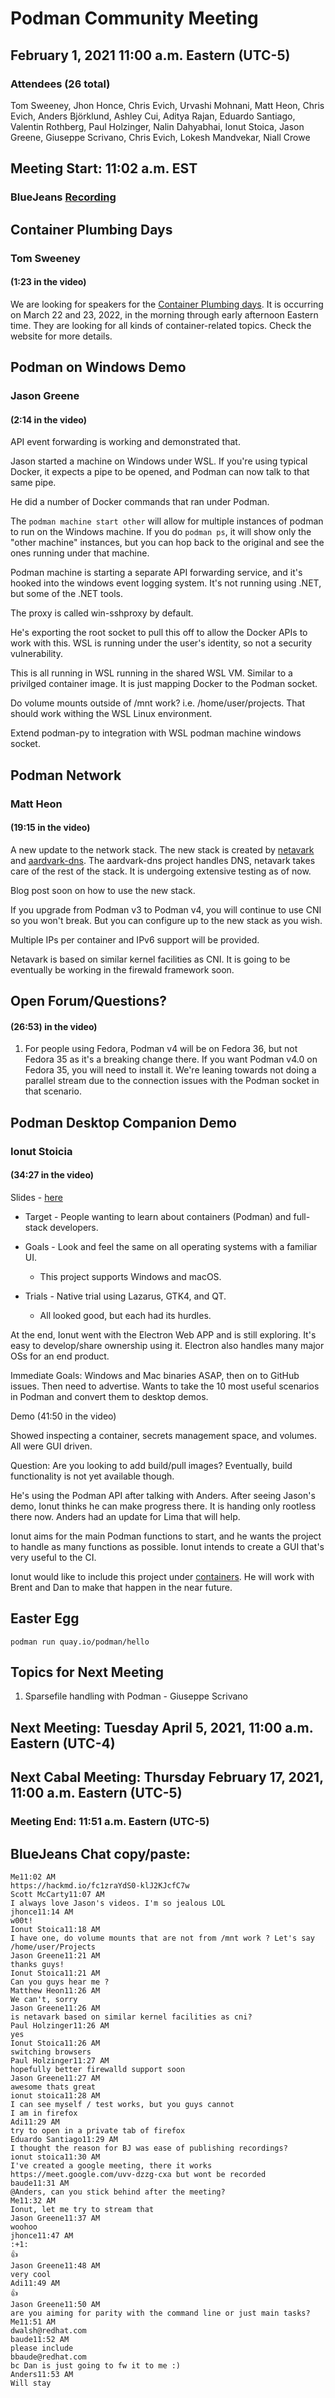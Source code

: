 # Podman Community Meeting
## February 1, 2021 11:00 a.m. Eastern (UTC-5)

### Attendees (26 total)
Tom Sweeney, Jhon Honce, Chris Evich, Urvashi Mohnani, Matt Heon, Chris Evich, Anders Björklund, Ashley Cui, Aditya Rajan, Eduardo Santiago, Valentin Rothberg, Paul Holzinger, Nalin Dahyabhai, Ionut Stoica, Jason Greene, Giuseppe Scrivano, Chris Evich, Lokesh Mandvekar, Niall Crowe

## Meeting Start: 11:02 a.m. EST
### BlueJeans [Recording](https://youtu.be/-dVK9CfqeNM)

## Container Plumbing Days
### Tom Sweeney
#### (1:23 in the video)
We are looking for speakers for the [Container Plumbing days](https://containerplumbing.org/speakers).  It is occurring on March 22 and 23, 2022, in the morning through early afternoon Eastern time. They are looking for all kinds of container-related topics.  Check the website for more details.

## Podman on Windows Demo
### Jason Greene
#### (2:14 in the video)

API event forwarding is working and demonstrated that.

Jason started a machine on Windows under WSL.  If you're using typical Docker, it expects a pipe to be opened, and Podman can now talk to that same pipe.  

He did a number of Docker commands that ran under Podman.  

The `podman machine start other` will allow for multiple instances of podman to run on the Windows machine.  If you do `podman ps`, it will show only the "other machine" instances, but you can hop back to the original and see the ones running under that machine.

Podman machine is starting a separate API forwarding service, and it's hooked into the windows event logging system.  It's not running using .NET, but some of the .NET tools.

The proxy is called win-sshproxy by default.

He's exporting the root socket to pull this off to allow the Docker APIs to work with this.  WSL is running under the user's identity, so not a security vulnerability.

This is all running in WSL running in the shared WSL VM.  Similar to a privilged container image.  It is just mapping Docker to the Podman socket.  

Do volume mounts outside of /mnt work?  i.e. /home/user/projects.  That should work withing the WSL Linux environment.

Extend podman-py to integration with WSL podman machine windows socket.

## Podman Network
### Matt Heon
#### (19:15 in the video)

A new update to the network stack.  The new stack is created by [netavark](https://github.com/containers/netavark) and [aardvark-dns](https://github.com/containers/aardvark-dns).  The aardvark-dns project handles DNS, netavark takes care of the rest of the stack.  It is undergoing extensive testing as of now.

Blog post soon on how to use the new stack.

If you upgrade from Podman v3 to Podman v4, you will continue to use CNI so you won't break.  But you can configure up to the new stack as you wish.

Multiple IPs per container and IPv6 support will be provided.

Netavark is based on similar kernel facilities as CNI.  It is going to be eventually be working in the firewald framework soon.


## Open Forum/Questions?
#### (26:53) in the video)

1) For people using Fedora, Podman v4 will be on Fedora 36, but not Fedora 35 as it's a breaking change there.  If you want Podman v4.0 on Fedora 35, you will need to install it.  We're leaning towards not doing a parallel stream due to the connection issues with the Podman socket in that scenario.

## Podman Desktop Companion Demo
### Ionut Stoicia
#### (34:27 in the video)

Slides - [here](https://podman.io/community/meeting/notes/2022-02-01/Podman_Desktop_Companion.pdf)

* Target - People wanting to learn about containers (Podman) and full-stack developers.

* Goals - Look and feel the same on all operating systems with a familiar UI.  
  * This project supports Windows and macOS.

* Trials - Native trial using Lazarus, GTK4, and QT.  
  * All looked good, but each had its hurdles.

At the end, Ionut went with the  Electron Web APP and is still exploring.  It's easy to develop/share ownership using it.  Electron also handles many major OSs for an end product.

Immediate Goals: Windows and Mac binaries ASAP, then on to GitHub issues.  Then need to advertise.  Wants to take the 10 most useful scenarios in Podman and convert them to desktop demos.

Demo (41:50 in the video)

Showed inspecting a container, secrets management space, and volumes.  All were GUI driven.

Question: Are you looking to add build/pull images?  Eventually, build functionality is not yet available though.

He's using the Podman API after talking with Anders.  After seeing Jason's demo, Ionut thinks he can make progress there.  It is handing only rootless there now.  Anders had an update for Lima that will help.  

Ionut aims for the main Podman functions to start, and he wants the project to handle as many functions as possible.  Ionut intends to create a GUI that's very useful to the CI.

Ionut would like to include this project under [containers](https://github.com/containers).  He will work with Brent and Dan to make that happen in the near future.

## Easter Egg

`podman run quay.io/podman/hello`


## Topics for Next Meeting

1) Sparsefile handling with Podman - Giuseppe Scrivano

## Next Meeting: Tuesday April 5, 2021, 11:00 a.m. Eastern (UTC-4)
## Next Cabal Meeting: Thursday February 17, 2021, 11:00 a.m. Eastern (UTC-5)

### Meeting End: 11:51 a.m. Eastern (UTC-5)


## BlueJeans Chat copy/paste:
```
Me11:02 AM
https://hackmd.io/fc1zraYdS0-klJ2KJcfC7w
Scott McCarty11:07 AM
I always love Jason's videos. I'm so jealous LOL
jhonce11:14 AM
w00t!
Ionut Stoica11:18 AM
I have one, do volume mounts that are not from /mnt work ? Let's say /home/user/Projects
Jason Greene11:21 AM
thanks guys!
Ionut Stoica11:21 AM
Can you guys hear me ?
Matthew Heon11:26 AM
We can't, sorry
Jason Greene11:26 AM
is netavark based on similar kernel facilities as cni?
Paul Holzinger11:26 AM
yes
Ionut Stoica11:26 AM
switching browsers
Paul Holzinger11:27 AM
hopefully better firewalld support soon
Jason Greene11:27 AM
awesome thats great
ionut stoica11:28 AM
I can see myself / test works, but you guys cannot
I am in firefox
Adi11:29 AM
try to open in a private tab of firefox
Eduardo Santiago11:29 AM
I thought the reason for BJ was ease of publishing recordings?
ionut stoica11:30 AM
I've created a google meeting, there it works https://meet.google.com/uvv-dzzg-cxa but wont be recorded
baude11:31 AM
@Anders, can you stick behind after the meeting?
Me11:32 AM
Ionut, let me try to stream that
Jason Greene11:37 AM
woohoo
jhonce11:47 AM
:+1:
👍
Jason Greene11:48 AM
very cool
Adi11:49 AM
👍
Jason Greene11:50 AM
are you aiming for parity with the command line or just main tasks?
Me11:51 AM
dwalsh@redhat.com
baude11:52 AM
please include
bbaude@redhat.com
bc Dan is just going to fw it to me :)
Anders11:53 AM
Will stay
```
